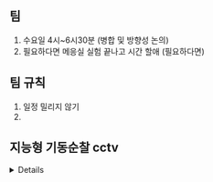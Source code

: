 ## 팀
1. 수요일 4시~6시30분 (병합 및 방향성 논의)
2. 필요하다면 메응실 실험 끝나고 시간 할애 (필요하다면)
## 팀 규칙
1. 일정 밀리지 않기
2. 
## 지능형 기동순찰 cctv
<details>
  1. 이미지 분석
  2. 
</details>
